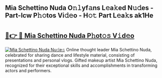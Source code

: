 ## Mia Schettino Nuda O𝚗𝚕yf𝚊ns L𝚎a𝚔ed N𝚞𝚍es - Part-lcw P𝚑𝚘tos Vi𝚍𝚎o - H𝚘𝚝 Part L𝚎a𝚔s ak1He

# <h2><a href="http://kfc5c1.oniu.top/?m=Mia+Schettino+Nuda">🔗👉 🔴 Mia Schettino Nuda P𝚑ot𝚘𝚜 V𝚒d𝚎o</a></h2>

[![Mia Schettino Nuda Nu𝚍e𝚜](https://i.imgur.com/0qMVB7G.gif)](http://kfc5c1.oniu.top/?m=Mia+Schettino+Nuda)
Online thought leader Mia Schettino Nuda, celebrated for sharing dance and lifestyle material, consisting of presentations and personal vlogs. Gifted makeup artist Mia Schettino Nuda, recognized for their exceptional skills and accomplishments in transforming actors and performers.  
